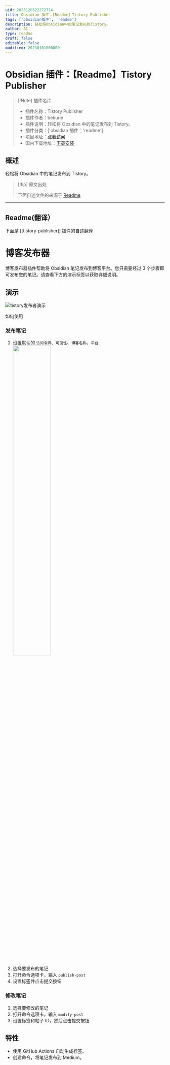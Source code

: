 ```yaml
---
uid: 2023120522272754
title: Obsidian 插件：【Readme】Tistory Publisher
tags: ['obsidian插件', 'readme']
description: 轻松将Obsidian中的笔记发布到Tistory。
author: AI
type: readme
draft: false
editable: false
modified: 20230101000000
---
```


# Obsidian 插件：【Readme】Tistory Publisher

> [!Note] 插件名片
> - 插件名称：Tistory Publisher
> - 插件作者：bekurin
> - 插件说明：轻松将 Obsidian 中的笔记发布到 Tistory。
> - 插件分类：['obsidian 插件 ', 'readme']
> - 项目地址：[点我访问](https://github.com/bekurin/tistory-publisher)
> - 国内下载地址：[下载安装](https://pkmer.cn/products/plugin/pluginMarket/?tistory-publisher)

## 概述

轻松将 Obsidian 中的笔记发布到 Tistory。

> [!tip] 原文出处
>
>下面自述文件的来源于 [Readme](https://ghproxy.net/https://raw.githubusercontent.com/bekurin/tistory-publisher/master/README.md)
>

---

## Readme(翻译）

下面是 [[tistory-publisher]] 插件的自述翻译

# 博客发布器

博客发布器插件帮助将 Obsidian 笔记发布到博客平台。您只需要经过 3 个步骤即可发布您的笔记。请查看下方的演示标签以获取详细说明。

## 演示

![tistory发布者演示](./src/images/demo.gif)

如何使用

### 发布笔记

1. 设置默认的 `访问令牌`、`可见性`、`博客名称`、`平台`
   <img src="./src/images/settings.png" width="50%" height="50%" />
2. 选择要发布的笔记
3. 打开命令选项卡，输入 `publish-post`
4. 设置标签并点击提交按钮

### 修改笔记

1. 选择要修改的笔记
2. 打开命令选项卡，输入 `modify-post`
3. 设置标签和帖子 ID，然后点击提交按钮

## 特性

- 使用 GitHub Actions 自动生成标签。
- 创建命令，将笔记发布到 Medium。



